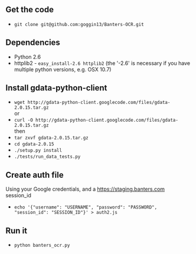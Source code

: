 ## Get the code
* `git clone git@github.com:goggin13/Banters-OCR.git`

## Dependencies
* Python 2.6  
* httplib2 - `easy_install-2.6 httplib2` (the '-2.6' is necessary if you have multiple python versions, e.g. OSX 10.7)  

## Install gdata-python-client  
* `wget http://gdata-python-client.googlecode.com/files/gdata-2.0.15.tar.gz`  
or  
* `curl -O http://gdata-python-client.googlecode.com/files/gdata-2.0.15.tar.gz`  
then  
* `tar zxvf gdata-2.0.15.tar.gz`  
* `cd gdata-2.0.15`  
* `./setup.py install`  
* `./tests/run_data_tests.py`  

## Create auth file
Using your Google credentials, and a https://staging.banters.com session_id  
* `echo '{"username": "USERNAME", "password": "PASSWORD", "session_id": "SESSION_ID"}' > auth2.js`  

## Run it
* `python banters_ocr.py`

